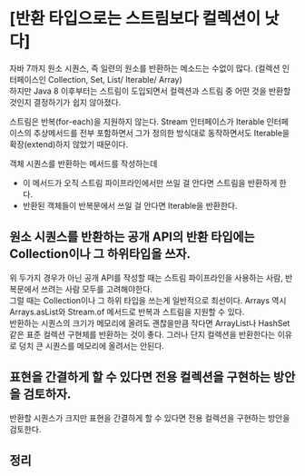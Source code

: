 # [반환 타입으로는 스트림보다 컬렉션이 낫다]
자바 7까지 원소 시퀀스, 즉 일련의 원소를 반환하는 메소드는 수없이 많다. (컬렉션 인터페이스인 Collection, Set, List/ Iterable/ Array)  
하지만 Java 8 이후부터는 스트림이 도입되면서 컬렉션과 스트림 중 어떤 것을 반환할 것인지 결정하기가 쉽지 않아졌다.  

스트림은 반복(for-each)을 지원하지 않는다. Stream 인터페이스가 Iterable 인터페이스의 추상메서드를 전부 포함하면서 그가 정의한 방식대로 동작하면서도 Iterable을 확장(extend)하지 않았기 때문이다. 

객체 시퀀스를 반환하는 메서드를 작성하는데  
* 이 메서드가 오직 스트림 파이프라인에서만 쓰일 걸 안다면 스트림을 반환하게 한다.  
* 반환된 객체들이 반복문에서 쓰일 걸 안다면 Iterable을 반환한다.  

## 원소 시퀀스를 반환하는 공개 API의 반환 타입에는 Collection이나 그 하위타입을 쓰자.
위 두가지 경우가 아닌 공개 API를 작성할 때는 스트림 파이프라인을 사용하는 사람, 반복문에서 쓰려는 사람 모두를 고려해야한다.  
그럴 때는 Collection이나 그 하위 타입을 쓰는게 일반적으로 최선이다. Arrays 역시 Arrays.asList와 Stream.of 메서드로 반복과 스트림을 지원할 수 있다.  
반환하는 시퀀스의 크기가 메모리에 올려도 괜찮을만큼 작다면 ArrayList나 HashSet 같은 표준 컬렉션 구현체를 반환하는 것이 좋다. 그러나 단지 컬렉션을 반환한다는
이유로 덩치 큰 시퀀스를 메모리에 올려서는 안된다.  

## 표현을 간결하게 할 수 있다면 전용 컬렉션을 구현하는 방안을 검토하자.
반환할 시퀀스가 크지만 표현을 간결하게 할 수 있다면 전용 컬렉션을 구현하는 방안을 검토한다. 

## 정리
